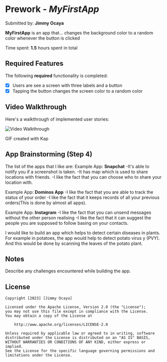 # Prework - *MyFirstApp*

Submitted by: **Jimmy Ocaya**

**MyFirstApp** is an app that... changes the background color to a random color whenever the button is clicked

Time spent: **1.5** hours spent in total

## Required Features

The following **required** functionality is completed:

- [X] Users are see a screen with three labels and a button
- [X] Tapping the button changes the screen color to a random color
 
## Video Walkthrough

Here's a walkthrough of implemented user stories:

<img src='![](http://i.imgur.com/walkthruvid.gif)' title='Video Walkthrough' width='' alt='Video Walkthrough' />

<!-- Replace this with whatever GIF tool you used! -->
GIF created with Kap


## App Brainstorming (Step 4)
The list of the apps that I like are:
Example App: **Snapchat**
-It's able to notify you if a screenshot is taken.
-It has map which is used to share locations with friends.
-I like the fact that you can choose who to share your location with.

Example App: **Dominos App**
-I like the fact that you are able to track the status of your order 
-I like the fact that it keeps records of all your previous orders(This is done by almost all apps).

Example App: **Instagram**
-I like the fact that you can unsend messages without the other person realising
-I like the fact that it can suggest the people you are supposed to follow basing on your contacts.

I would like to build an app which helps to detect certain diseases in plants. For example in potatoes, the app would help to detect potato virus y (PVY). And this would be done by scanning the leaves of the potato plant.


## Notes

Describe any challenges encountered while building the app.

## License

    Copyright [2023] [Jimmy Ocaya]

    Licensed under the Apache License, Version 2.0 (the "License");
    you may not use this file except in compliance with the License.
    You may obtain a copy of the License at

        http://www.apache.org/licenses/LICENSE-2.0

    Unless required by applicable law or agreed to in writing, software
    distributed under the License is distributed on an "AS IS" BASIS,
    WITHOUT WARRANTIES OR CONDITIONS OF ANY KIND, either express or implied.
    See the License for the specific language governing permissions and
    limitations under the License.

